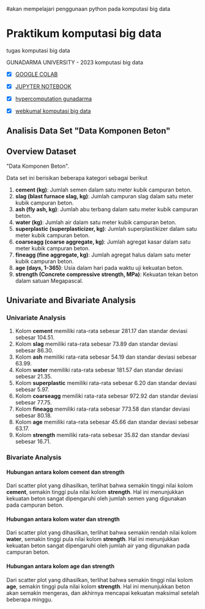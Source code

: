 #akan mempelajari penggunaan python pada komputasi big data

# Praktikum komputasi big data

tugas komputasi big data

GUNADARMA UNIVERSITY - 2023
komputasi big data

- [x] [GOOGLE COLAB](https://colab.research.google.com/)
- [x] [JUPYTER NOTEBOOK](https://jupyter.org/try)
- [x] [hypercomputation gunadarma](https://hypercomputation-hub.gunadarma.ac.id/)
- [x] [webkumal komputasi big data](https://webkumal.com/tag/komputasi-big-data/)



## Analisis Data Set "Data Komponen Beton"

## Overview Dataset
"Data Komponen Beton".

Data set ini berisikan beberapa kategori sebagai berikut

1. **cement (kg)**: Jumlah semen dalam satu meter kubik campuran beton.
2. **slag (blast furnace slag, kg)**: Jumlah campuran slag dalam satu meter kubik campuran beton.
3. **ash (fly ash, kg)**: Jumlah abu terbang dalam satu meter kubik campuran beton.
4. **water (kg)**: Jumlah air dalam satu meter kubik campuran beton.
5. **superplastic (superplasticizer, kg)**: Jumlah superplastikizer dalam satu meter kubik campuran beton.
6. **coarseagg (coarse aggregate, kg)**: Jumlah agregat kasar dalam satu meter kubik campuran beton.
7. **fineagg (fine aggregate, kg)**: Jumlah agregat halus dalam satu meter kubik campuran beton.
8. **age (days, 1-365)**: Usia dalam hari pada waktu uji kekuatan beton.
9. **strength (Concrete compressive strength, MPa)**: Kekuatan tekan beton dalam satuan Megapascal.

## Univariate and Bivariate Analysis

### Univariate Analysis
1. Kolom **cement** memiliki rata-rata sebesar 281.17 dan standar deviasi sebesar 104.51.
2. Kolom **slag** memiliki rata-rata sebesar 73.89 dan standar deviasi sebesar 86.30.
3. Kolom **ash** memiliki rata-rata sebesar 54.19 dan standar deviasi sebesar 63.99.
4. Kolom **water** memiliki rata-rata sebesar 181.57 dan standar deviasi sebesar 21.35.
5. Kolom **superplastic** memiliki rata-rata sebesar 6.20 dan standar deviasi sebesar 5.97.
6. Kolom **coarseagg** memiliki rata-rata sebesar 972.92 dan standar deviasi sebesar 77.75.
7. Kolom **fineagg** memiliki rata-rata sebesar 773.58 dan standar deviasi sebesar 80.18.
8. Kolom **age** memiliki rata-rata sebesar 45.66 dan standar deviasi sebesar 63.17.
9. Kolom **strength** memiliki rata-rata sebesar 35.82 dan standar deviasi sebesar 16.71.

### Bivariate Analysis

#### Hubungan antara kolom cement dan strength
Dari scatter plot yang dihasilkan, terlihat bahwa semakin tinggi nilai kolom **cement**, semakin tinggi pula nilai kolom **strength**. Hal ini menunjukkan kekuatan beton sangat dipengaruhi oleh jumlah semen yang digunakan pada campuran beton.

#### Hubungan antara kolom water dan strength
Dari scatter plot yang dihasilkan, terlihat bahwa semakin rendah nilai kolom **water**, semakin tinggi pula nilai kolom **strength**. Hal ini menunjukkan kekuatan beton sangat dipengaruhi oleh jumlah air yang digunakan pada campuran beton.

#### Hubungan antara kolom age dan strength
Dari scatter plot yang dihasilkan, terlihat bahwa semakin tinggi nilai kolom **age**, semakin tinggi pula nilai kolom **strength**. Hal ini menunjukkan beton akan semakin mengeras, dan akhirnya mencapai kekuatan maksimal setelah beberapa minggu.
